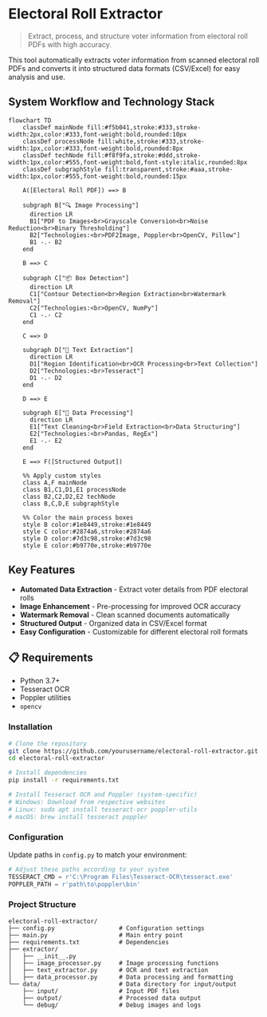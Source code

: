 # Electoral Roll Extractor

> Extract, process, and structure voter information from electoral roll PDFs with high accuracy.

This tool automatically extracts voter information from scanned electoral roll PDFs and converts it into structured data formats (CSV/Excel) for easy analysis and use.

## System Workflow and Technology Stack

```mermaid
flowchart TD
    classDef mainNode fill:#f5b041,stroke:#333,stroke-width:2px,color:#333,font-weight:bold,rounded:10px
    classDef processNode fill:white,stroke:#333,stroke-width:1px,color:#333,font-weight:bold,rounded:8px
    classDef techNode fill:#f8f9fa,stroke:#ddd,stroke-width:1px,color:#555,font-weight:bold,font-style:italic,rounded:8px
    classDef subgraphStyle fill:transparent,stroke:#aaa,stroke-width:1px,color:#555,font-weight:bold,rounded:15px
    
    A([Electoral Roll PDF]) ==> B
    
    subgraph B["🔍 Image Processing"]
      direction LR
      B1["PDF to Images<br>Grayscale Conversion<br>Noise Reduction<br>Binary Thresholding"]
      B2["Technologies:<br>PDF2Image, Poppler<br>OpenCV, Pillow"]
      B1 -.- B2
    end
    
    B ==> C
    
    subgraph C["📦 Box Detection"]
      direction LR
      C1["Contour Detection<br>Region Extraction<br>Watermark Removal"]
      C2["Technologies:<br>OpenCV, NumPy"]
      C1 -.- C2
    end
    
    C ==> D
    
    subgraph D["📝 Text Extraction"]
      direction LR
      D1["Region Identification<br>OCR Processing<br>Text Collection"]
      D2["Technologies:<br>Tesseract"]
      D1 -.- D2
    end
    
    D ==> E
    
    subgraph E["🔄 Data Processing"]
      direction LR
      E1["Text Cleaning<br>Field Extraction<br>Data Structuring"]
      E2["Technologies:<br>Pandas, RegEx"]
      E1 -.- E2
    end
    
    E ==> F([Structured Output])
    
    %% Apply custom styles
    class A,F mainNode
    class B1,C1,D1,E1 processNode
    class B2,C2,D2,E2 techNode
    class B,C,D,E subgraphStyle
    
    %% Color the main process boxes
    style B color:#1e8449,stroke:#1e8449
    style C color:#2874a6,stroke:#2874a6
    style D color:#7d3c98,stroke:#7d3c98
    style E color:#b9770e,stroke:#b9770e
```

## Key Features

- **Automated Data Extraction** - Extract voter details from PDF electoral rolls
- **Image Enhancement** - Pre-processing for improved OCR accuracy  
- **Watermark Removal** - Clean scanned documents automatically
- **Structured Output** - Organized data in CSV/Excel format
- **Easy Configuration** - Customizable for different electoral roll formats


## 📋 Requirements

- Python 3.7+
- Tesseract OCR
- Poppler utilities
- `opencv`

### Installation

```bash
# Clone the repository
git clone https://github.com/yourusername/electoral-roll-extractor.git
cd electoral-roll-extractor

# Install dependencies
pip install -r requirements.txt

# Install Tesseract OCR and Poppler (system-specific)
# Windows: Download from respective websites
# Linux: sudo apt install tesseract-ocr poppler-utils
# macOS: brew install tesseract poppler
```

### Configuration

Update paths in `config.py` to match your environment:

```python
# Adjust these paths according to your system
TESSERACT_CMD = r'C:\Program Files\Tesseract-OCR\tesseract.exe'
POPPLER_PATH = r'path\to\poppler\bin'
```


### Project Structure

```
electoral-roll-extractor/
├── config.py                  # Configuration settings
├── main.py                    # Main entry point
├── requirements.txt           # Dependencies
├── extractor/
│   ├── __init__.py
│   ├── image_processor.py     # Image processing functions
│   ├── text_extractor.py      # OCR and text extraction
│   ├── data_processor.py      # Data processing and formatting
└── data/                      # Data directory for input/output
    ├── input/                 # Input PDF files
    ├── output/                # Processed data output
    └── debug/                 # Debug images and logs
```
